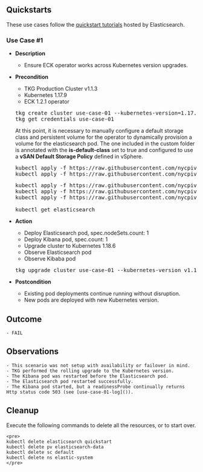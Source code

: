 ## Quickstarts

These use cases follow the [quickstart tutorials](https://www.elastic.co/guide/en/cloud-on-k8s/current/k8s-quickstart.html) hosted by Elasticsearch.

### Use Case #1

  - **Description**
    - Ensure ECK operator works across Kubernetes version upgrades.

  - **Precondition**
    - TKG Production Cluster v1.1.3
    - Kubernetes 1.17.9
    - ECK 1.2.1 operator
    
    <pre>
    tkg create cluster use-case-01 --kubernetes-version=1.17.9 --plan=prod
    tkg get credentials use-case-01
    </pre>
    
    At this point, it is necessary to manually configure a default storage class and persistent volume for the operator to dynamically provision a volume for the elasticsearch pod. The one included in the custom folder is annotated with the **is-default-class** set to true and configured to use a **vSAN Default Storage Policy** defined in vSphere.
    
    <pre>
    kubectl apply -f https://raw.githubusercontent.com/nycpivot/elastic-cloud-kubernetes/main/common/storage.yaml
    kubectl apply -f https://raw.githubusercontent.com/nycpivot/elastic-cloud-kubernetes/main/common/pv.yaml
    </pre>
    
    <pre>
    kubectl apply -f https://raw.githubusercontent.com/nycpivot/elastic-cloud-kubernetes/main/artifacts/all-in-one.yaml
    kubectl apply -f https://raw.githubusercontent.com/nycpivot/elastic-cloud-kubernetes/main/artifacts/elasticsearch.yaml
    kubectl apply -f https://raw.githubusercontent.com/nycpivot/elastic-cloud-kubernetes/main/artifacts/kibana.yaml
    
    kubectl get elasticsearch
    </pre>
    
  - **Action**
    - Deploy Elasticsearch pod, spec.nodeSets.count: 1
    - Deploy Kibana pod, spec.count: 1
    - Upgrade cluster to Kubernetes 1.18.6
    - Observe Elasticsearch pod
    - Observe Kibaba pod
    
    <pre>
    tkg upgrade cluster use-case-01 --kubernetes-version v1.18.6
    </pre>
    
  - **Postcondition**
    - Existing pod deployments continue running without disruption.
	- New pods are deployed with new Kubernetes version.
	
## Outcome

	- FAIL

## Observations

	- This scenario was not setup with availability or failover in mind.
	- TKG performed the rolling upgrade to the Kubernetes version.
	- The Kibana pod was restarted before the Elasticsearch pod.
	- The Elasticsearch pod restarted successfully.
	- The Kibana pod started, but a readinessProbe continually returns Http status code 503 (see [use-case-01-log]()).

## Cleanup

Execute the following commands to delete all the resources, or to start over.

    <pre>
    kubectl delete elasticsearch quickstart
    kubectl delete pv elasticsearch-data
    kubectl delete sc default
    kubectl delete ns elastic-system
    </pre>
